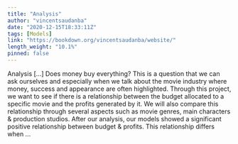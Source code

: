 ```yaml
---
title: "Analysis"
author: "vincentsaudanba"
date: "2020-12-15T18:33:11Z"
tags: [Models]
link: "https://bookdown.org/vincentsaudanba/website/"
length_weight: "10.1%"
pinned: false
---
```


Analysis [...] Does money buy everything? This is a question that we can ask ourselves and especially when we talk about the movie industry where money, success and appearance are often highlighted. Through this project, we want to see if there is a relationship between the budget allocated to a specific movie and the profits generated by it. We will also compare this relationship through several aspects such as movie genres, main characters & production studios. After our analysis, our models showed a significant positive relationship between budget & profits. This relationship differs when ...
